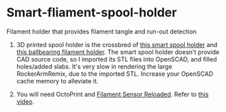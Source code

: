 # Smart-fliament-spool-holder
Filament holder that provides filament tangle and run-out detection

1. 3D printed spool holder is the crossbred of [this smart spool holder](https://www.thingiverse.com/thing:3383638) and 
[this ballbearing filament holder](https://www.thingiverse.com/thing:3020026). The smart spool holder doesn't provide CAD
source code, so I imported its STL files into OpenSCAD, and filled holes/added slabs. It's very slow in rendering the 
large RockerArmRemix, due to the imported STL. Increase your OpenSCAD cache memory to alleviate it.

2. You will need OctoPrint and [Filament Sensor Reloaded](https://plugins.octoprint.org/plugins/filament_sensor_reloaded/). 
Refer to [this video](https://youtu.be/ChjwIGxnivw). 
